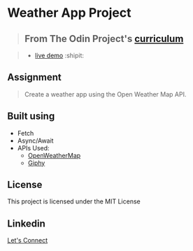 # Weather App Project

> ## From The Odin Project's [curriculum](https://www.theodinproject.com/courses/javascript/lessons/weather-app)

> - [live demo](https://drenchoman.github.io/Weather-App/) :shipit:

## Assignment
> Create a weather app using the Open Weather Map API.

## Built using
* Fetch
* Async/Await
* APIs Used:
  * [OpenWeatherMap](https://openweathermap.org/)
  * [Giphy](https://developers.giphy.com/)

## License
This project is licensed under the MIT License

## Linkedin
[Let's Connect](https://www.linkedin.com/in/oscar-harron-87228a164/)
